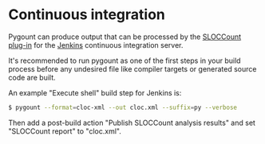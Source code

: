 # Continuous integration

Pygount can produce output that can be processed by the [SLOCCount plug-in](https://wiki.jenkins-ci.org/display/JENKINS/SLOCCount+Plugin) for the [Jenkins](https://jenkins.io/) continuous integration server.

It's recommended to run pygount as one of the first steps in your build process before any undesired file like compiler targets or generated source code are built.

An example "Execute shell" build step for Jenkins is:

```bash
$ pygount --format=cloc-xml --out cloc.xml --suffix=py --verbose
```

Then add a post-build action "Publish SLOCCount analysis results" and
set "SLOCCount report" to "cloc.xml".
